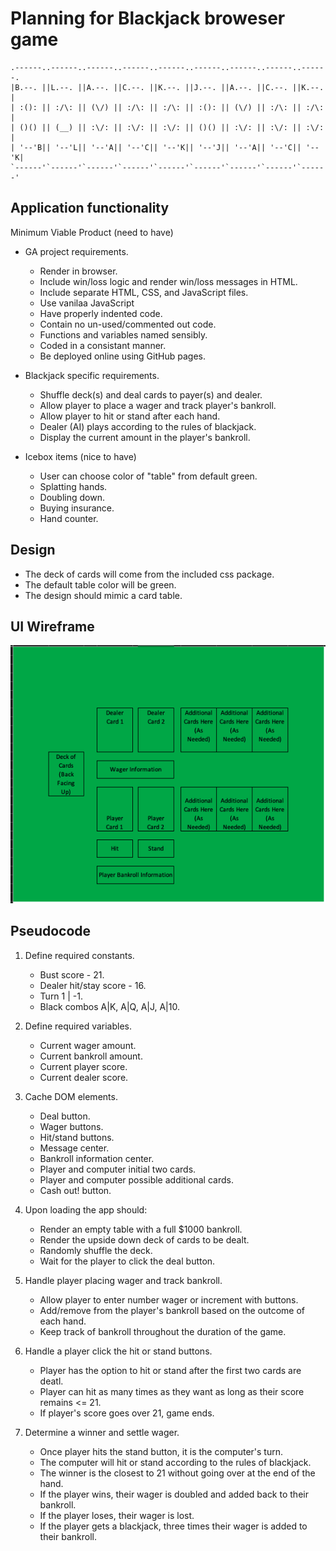 # Planning for Blackjack broweser game

```
.------..------..------..------..------..------..------..------..------.
|B.--. ||L.--. ||A.--. ||C.--. ||K.--. ||J.--. ||A.--. ||C.--. ||K.--. |
| :(): || :/\: || (\/) || :/\: || :/\: || :(): || (\/) || :/\: || :/\: |
| ()() || (__) || :\/: || :\/: || :\/: || ()() || :\/: || :\/: || :\/: |
| '--'B|| '--'L|| '--'A|| '--'C|| '--'K|| '--'J|| '--'A|| '--'C|| '--'K|
`------'`------'`------'`------'`------'`------'`------'`------'`------'
```

## Application functionality

Minimum Viable Product (need to have)
- GA project requirements.
    - Render in browser.
    - Include win/loss logic and render win/loss messages in HTML.
    - Include separate HTML, CSS, and JavaScript files.
    - Use vanilaa JavaScript
    - Have properly indented code.
    - Contain no un-used/commented out code.
    - Functions and variables named sensibly.
    - Coded in a consistant manner.
    - Be deployed online using GitHub pages.
- Blackjack specific requirements.
    - Shuffle deck(s) and deal cards to payer(s) and dealer.
    - Allow player to place a wager and track player's bankroll.
    - Allow player to hit or stand after each hand.
    - Dealer (AI) plays according to the rules of blackjack.
    - Display the current amount in the player's bankroll.


- Icebox items (nice to have)
    - User can choose color of "table" from default green.
    - Splatting hands.
    - Doubling down.
    - Buying insurance.
    - Hand counter.

## Design
- The deck of cards will come from the included css package.
- The default table color will be green.
- The design should mimic a card table.


## UI Wireframe

![Alt text](Blackjack%20Wireframe.png)


## Pseudocode

1) Define required constants.
    - Bust score - 21.
    - Dealer hit/stay score - 16.
    - Turn 1 | -1.
    - Black combos A|K, A|Q, A|J, A|10.

2) Define required variables.
    - Current wager amount.
    - Current bankroll amount.
    - Current player score.
    - Current dealer score.

3) Cache DOM elements.
    - Deal  button.
    - Wager buttons.
    - Hit/stand buttons.
    - Message center.
    - Bankroll information center.
    - Player and computer initial two cards.
    - Player and computer possible additional cards.
    - Cash out! button.

4) Upon loading the app should:
    - Render an empty table with a full $1000 bankroll.
    - Render the upside down deck of cards to be dealt.
    - Randomly shuffle the deck.
    - Wait for the player to click the deal button.

5) Handle player placing wager and track bankroll.
    - Allow player to enter number wager or increment with buttons.
    - Add/remove from the player's bankroll based on the outcome of each hand.
    - Keep track of bankroll throughout the duration of the game.

6) Handle a player click the hit or stand buttons.
    - Player has the option to hit or stand after the first two cards are deatl.
    - Player can hit as many times as they want as long as their score remains <= 21.
    - If player's score goes over 21, game ends.

7) Determine a winner and settle wager.
    - Once player hits the stand button, it is the computer's turn.
    - The computer will hit or stand according to the rules of blackjack.
    - The winner is the closest to 21 without going over at the end of the hand.
    - If the player wins, their wager is doubled and added back to their bankroll.
    - If the player loses, their wager is lost.
    - If the player gets a blackjack, three times their wager is added to their bankroll.
